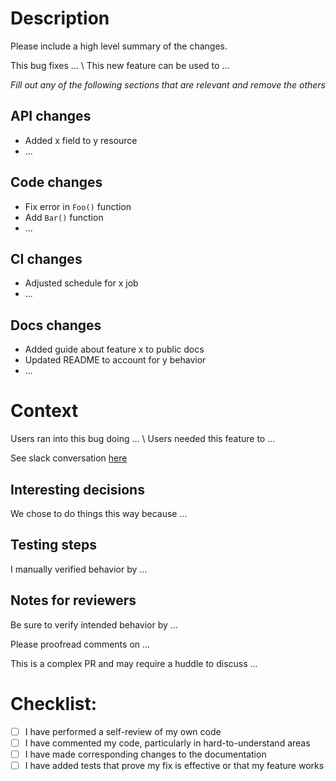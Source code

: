 # Description

Please include a high level summary of the changes.

This bug fixes ... \ This new feature can be used to ...

_Fill out any of the following sections that are relevant and remove the others_
## API changes
- Added x field to y resource
- ...

## Code changes
- Fix error in `Foo()` function
- Add `Bar()` function
- ...

## CI changes
- Adjusted schedule for x job
- ...

## Docs changes
- Added guide about feature x to public docs
- Updated README to account for y behavior
- ...

# Context

Users ran into this bug doing ... \ Users needed this feature to ...

See slack conversation [here](https://solo-io-corp.slack.com/archives/some/post)

## Interesting decisions
 
We chose to do things this way because ...

## Testing steps

I manually verified behavior by ...

## Notes for reviewers

Be sure to verify intended behavior by ...

Please proofread comments on ...

This is a complex PR and may require a huddle to discuss ...

# Checklist:

- [ ] I have performed a self-review of my own code
- [ ] I have commented my code, particularly in hard-to-understand areas
- [ ] I have made corresponding changes to the documentation
- [ ] I have added tests that prove my fix is effective or that my feature works

<!---
# Author reminders (delete before opening)
- Include a concise, user-facing changelog (for details, see https://github.com/solo-io/go-utils/tree/main/changelogutils) referencing the issue that is resolved
  - Include `resolvesIssue: false` unless the issue does not require a release to be resolved 
- Run codegen via `make -B install-go-tools generated-code`
- Follow guidelines laid out in the Gloo Edge [contribution guide](https://docs.solo.io/gloo-edge/latest/contributing/)
- If not ready for review, open a draft PR or apply the `work in progress` label
-->